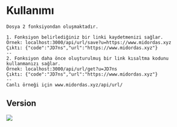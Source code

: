 
<h1>Kullanımı</h2>

```
Dosya 2 fonksiyondan oluşmaktadır.

1. Fonksiyon belirlediğiniz bir linki kaydetmenizi sağlar.
Örnek: localhost:3000/api/url/save?u=https://www.midordas.xyz
Çıktı: {"code":"JD7ns","url":"https://www.midordas.xyz"}
--
2. Fonksiyon daha önce oluşturulmuş bir link kısaltma kodunu kullanmanızı sağlar.
Örnek: localhost:3000/api/url/get?u=JD7ns
Çıktı: {"code":"JD7ns","url":"https://www.midordas.xyz"}
--
Canlı örneği için www.midordas.xyz/api/url/

```

<p>
<h2>Version</h2>
<img src="https://img.shields.io/badge/1.0-URL_Shortener_API-98cc04.svg?&style=appveyor">

